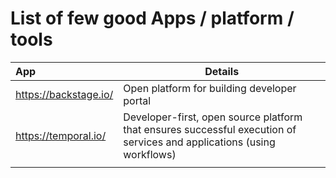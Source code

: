 #   List of few good Apps / platform / tools

   | App | Details |
   |:-------| ----------- | 
   | https://backstage.io/ | Open platform for building developer portal |
   | https://temporal.io/ | Developer-first, open source platform that ensures successful execution of services and applications (using workflows)|
   | | |
